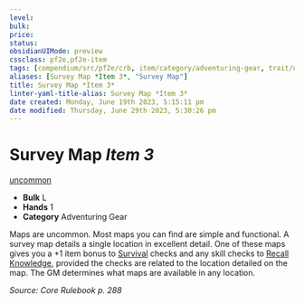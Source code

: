```yaml
---
level:
bulk:
price:
status:
obsidianUIMode: preview
cssclass: pf2e,pf2e-item
tags: [compendium/src/pf2e/crb, item/category/adventuring-gear, trait/uncommon]
aliases: [Survey Map *Item 3*, "Survey Map"]
title: Survey Map *Item 3*
linter-yaml-title-alias: Survey Map *Item 3*
date created: Monday, June 19th 2023, 5:15:11 pm
date modified: Thursday, June 29th 2023, 5:30:26 pm
---
```


# Survey Map *Item 3*

[uncommon](rules/traits/uncommon.md)  

- **Bulk** L
- **Hands** 1
- **Category** Adventuring Gear

Maps are uncommon. Most maps you can find are simple and functional. A survey map details a single location in excellent detail. One of these maps gives you a +1 item bonus to [Survival](compendium/skills.md#Survival) checks and any skill checks to [Recall Knowledge](rules/actions/recall-knowledge.md), provided the checks are related to the location detailed on the map. The GM determines what maps are available in any location.

*Source: Core Rulebook p. 288*
